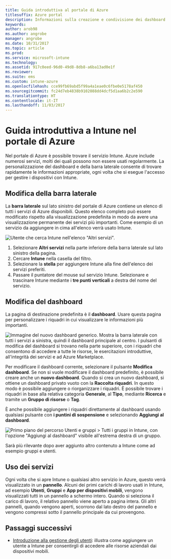 ```yaml
---
title: Guida introduttiva al portale di Azure
titlesuffix: Azure portal
description: Informazioni sulla creazione e condivisione dei dashboard di Intune nel portale di Azure.
keywords: 
author: arob98
ms.author: angrobe
manager: angrobe
ms.date: 10/31/2017
ms.topic: article
ms.prod: 
ms.service: microsoft-intune
ms.technology: 
ms.assetid: 917c0eed-96d0-49d8-8db8-a6ba13ad0e1f
ms.reviewer: 
ms.suite: ems
ms.custom: intune-azure
ms.openlocfilehash: cce99fb69abd5f99a4a1eae0c6fbe0e5178af450
ms.sourcegitcommit: fc24d7eb4838b9102088dd4dcf5d1aa6b2c2e590
ms.translationtype: HT
ms.contentlocale: it-IT
ms.lasthandoff: 11/03/2017
---
```

# <a name="getting-started-with-intune-in-the-azure-portal"></a>Guida introduttiva a Intune nel portale di Azure

Nel portale di Azure è possibile trovare il servizio Intune. Azure include numerosi servizi, molti dei quali possono non essere usati regolarmente. La personalizzazione del dashboard e della barra laterale consente di trovare rapidamente le informazioni appropriate, ogni volta che si esegue l'accesso per gestire i dispositivi con Intune.

## <a name="changing-the-sidebar"></a>Modifica della barra laterale

La __barra laterale__ sul lato sinistro del portale di Azure contiene un elenco di tutti i servizi di Azure disponibili. Questo elenco completo può essere modificato rispetto alla visualizzazione predefinita in modo da avere una visualizzazione permanente dei servizi più importanti. Come esempio di un servizio da aggiungere in cima all'elenco verrà usato Intune.

![Utente che cerca Intune nell'elenco "Altri servizi".](./media/azure-add-intune1.png)

1. Selezionare **Altri servizi** nella parte inferiore della barra laterale sul lato sinistro della pagina.
2. Cercare **Intune** nella casella del filtro.
3. Selezionare la **stella** per aggiungere Intune alla fine dell'elenco dei servizi preferiti.
4. Passare il puntatore del mouse sul servizio Intune. Selezionare e trascinare Intune mediante i **tre punti verticali** a destra del nome del servizio.

## <a name="changing-the-dashboard"></a>Modifica del dashboard

La pagina di destinazione predefinita è il **dashboard**. Usare questa pagina per personalizzare i riquadri in cui visualizzare le informazioni più importanti.

![Immagine del nuovo dashboard generico. Mostra la barra laterale con tutti i servizi a sinistra, quindi il dashboard principale al centro. I pulsanti di modifica del dashboard si trovano nella parte superiore, con i riquadri che consentono di accedere a tutte le risorse, le esercitazioni introduttive, all'integrità dei servizi e ad Azure Marketplace.](./media/azure-default-dashboard.png)

Per modificare il dashboard corrente, selezionare il pulsante **Modifica dashboard**. Se non si vuole modificare il dashboard predefinito, è possibile creare anche un **nuovo dashboard**. Quando si crea un nuovo dashboard, si ottiene un dashboard privato vuoto con la **Raccolta riquadri**. In questo modo è possibile aggiungere o riorganizzare i riquadri. È possibile trovare i riquadri in base alla relativa categoria **Generale**, al **Tipo**, mediante **Ricerca** e tramite un **Gruppo di risorse** o **Tag**.

È anche possibile aggiungere i riquadri direttamente al dashboard usando qualsiasi pulsante con **i puntini di sospensione** e selezionando **Aggiungi al dashboard**.

![Primo piano del percorso Utenti e gruppi > Tutti i gruppi in Intune, con l'opzione "Aggiungi al dashboard" visibile all'estrema destra di un gruppo.](./media/azure-pin-to-dashboard.png)

Sarà più rilevante dopo aver aggiunto altro contenuto a Intune come ad esempio gruppi e utenti.

## <a name="using-services"></a>Uso dei servizi

Ogni volta che si apre Intune o qualsiasi altro servizio in Azure, questo verrà visualizzato in un **pannello**. Alcuni dei primi carichi di lavoro usati in Intune, ad esempio **Utenti**, **Gruppi** e **App per dispositivi mobili**, vengono visualizzati tutti in un pannello a schermo intero. Quando si seleziona il carico di lavoro, il relativo pannello viene aperto a pagina intera. Gli altri pannelli, quando vengono aperti, scorrono dal lato destro del pannello e vengono compressi sotto il pannello principale da cui provengono.

## <a name="next-steps"></a>Passaggi successivi

* [Introduzione alla gestione degli utenti](get-started-users.md): illustra come aggiungere un utente a Intune per consentirgli di accedere alle risorse aziendali dai dispositivi mobili.
